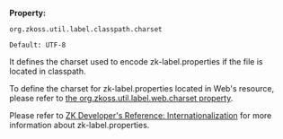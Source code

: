 **Property:**

`org.zkoss.util.label.classpath.charset`

`Default: UTF-8`

It defines the charset used to encode zk-label.properties if the file is
located in classpath.

To define the charset for zk-label.properties located in Web's resource,
please refer to [the org.zkoss.util.label.web.charset property]({{site.baseurl}}/zk_config_ref/org_zkoss_util_label_web_charset).

Please refer to [ZK Developer's Reference: Internationalization]({{site.baseurl}}/zk_dev_ref/internationalization/labels)
for more information about zk-label.properties.

